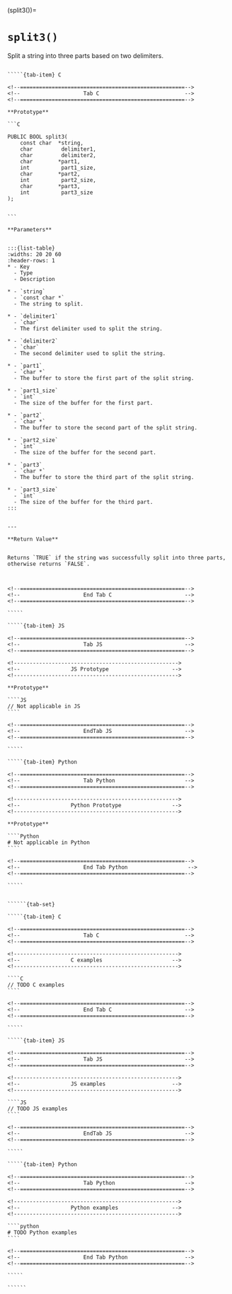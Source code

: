 

<!-- ============================================================== -->
(split3())=
# `split3()`
<!-- ============================================================== -->


Split a string into three parts based on two delimiters.
        

<!------------------------------------------------------------>
<!--                    Prototypes                          -->
<!------------------------------------------------------------>

``````{tab-set}

`````{tab-item} C

<!--====================================================-->
<!--                    Tab C                           -->
<!--====================================================-->

**Prototype**

```C

PUBLIC BOOL split3(
    const char  *string,
    char         delimiter1,
    char         delimiter2,
    char        *part1,
    int          part1_size,
    char        *part2,
    int          part2_size,
    char        *part3,
    int          part3_size
);
        

```

**Parameters**


:::{list-table}
:widths: 20 20 60
:header-rows: 1
* - Key
  - Type
  - Description

* - `string`
  - `const char *`
  - The string to split.

* - `delimiter1`
  - `char`
  - The first delimiter used to split the string.

* - `delimiter2`
  - `char`
  - The second delimiter used to split the string.

* - `part1`
  - `char *`
  - The buffer to store the first part of the split string.

* - `part1_size`
  - `int`
  - The size of the buffer for the first part.

* - `part2`
  - `char *`
  - The buffer to store the second part of the split string.

* - `part2_size`
  - `int`
  - The size of the buffer for the second part.

* - `part3`
  - `char *`
  - The buffer to store the third part of the split string.

* - `part3_size`
  - `int`
  - The size of the buffer for the third part.
:::
        

---

**Return Value**


Returns `TRUE` if the string was successfully split into three parts, otherwise returns `FALSE`.
        


<!--====================================================-->
<!--                    End Tab C                       -->
<!--====================================================-->

`````

`````{tab-item} JS

<!--====================================================-->
<!--                    Tab JS                          -->
<!--====================================================-->

<!---------------------------------------------------->
<!--                JS Prototype                    -->
<!---------------------------------------------------->

**Prototype**

````JS
// Not applicable in JS
````

<!--====================================================-->
<!--                    EndTab JS                       -->
<!--====================================================-->

`````

`````{tab-item} Python

<!--====================================================-->
<!--                    Tab Python                      -->
<!--====================================================-->

<!---------------------------------------------------->
<!--                Python Prototype                -->
<!---------------------------------------------------->

**Prototype**

````Python
# Not applicable in Python
````

<!--====================================================-->
<!--                    End Tab Python                   -->
<!--====================================================-->

`````

``````

<!------------------------------------------------------------>
<!--                    Examples                            -->
<!------------------------------------------------------------>

```````{dropdown} Examples

``````{tab-set}

`````{tab-item} C

<!--====================================================-->
<!--                    Tab C                           -->
<!--====================================================-->

<!---------------------------------------------------->
<!--                C examples                      -->
<!---------------------------------------------------->

````C
// TODO C examples
````

<!--====================================================-->
<!--                    End Tab C                       -->
<!--====================================================-->

`````

`````{tab-item} JS

<!--====================================================-->
<!--                    Tab JS                          -->
<!--====================================================-->

<!---------------------------------------------------->
<!--                JS examples                     -->
<!---------------------------------------------------->

````JS
// TODO JS examples
````

<!--====================================================-->
<!--                    EndTab JS                       -->
<!--====================================================-->

`````

`````{tab-item} Python

<!--====================================================-->
<!--                    Tab Python                      -->
<!--====================================================-->

<!---------------------------------------------------->
<!--                Python examples                 -->
<!---------------------------------------------------->

````python
# TODO Python examples
````

<!--====================================================-->
<!--                    End Tab Python                  -->
<!--====================================================-->

`````

``````

```````
